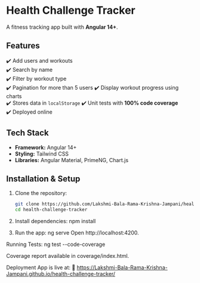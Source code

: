 # Health Challenge Tracker

A fitness tracking app built with **Angular 14+**.

## Features
✔️ Add users and workouts  
✔️ Search by name  
✔️ Filter by workout type  
✔️ Pagination for more than 5 users
✔️ Display workout progress using charts  
✔️ Stores data in `localStorage`
✔️ Unit tests with **100% code coverage**  
✔️ Deployed online  

## Tech Stack
- **Framework:** Angular 14+
- **Styling:** Tailwind CSS
- **Libraries:** Angular Material, PrimeNG, Chart.js

## Installation & Setup
1. Clone the repository:
   ```sh
   git clone https://github.com/Lakshmi-Bala-Rama-Krishna-Jampani/health-challenge-tracker.git
   cd health-challenge-tracker

2. Install dependencies:
    npm install

3. Run the app:
    ng serve
    Open http://localhost:4200.

Running Tests:
    ng test --code-coverage

Coverage report available in coverage/index.html.

Deployment
App is live at:
🔗 https://Lakshmi-Bala-Rama-Krishna-Jampani.github.io/health-challenge-tracker/

